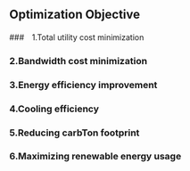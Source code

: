 ## Optimization Objective


###　1.Total utility cost minimization

### 2.Bandwidth cost minimization

### 3.Energy efficiency improvement

### 4.Cooling efficiency

### 5.Reducing carbTon footprint

### 6.Maximizing renewable energy usage
